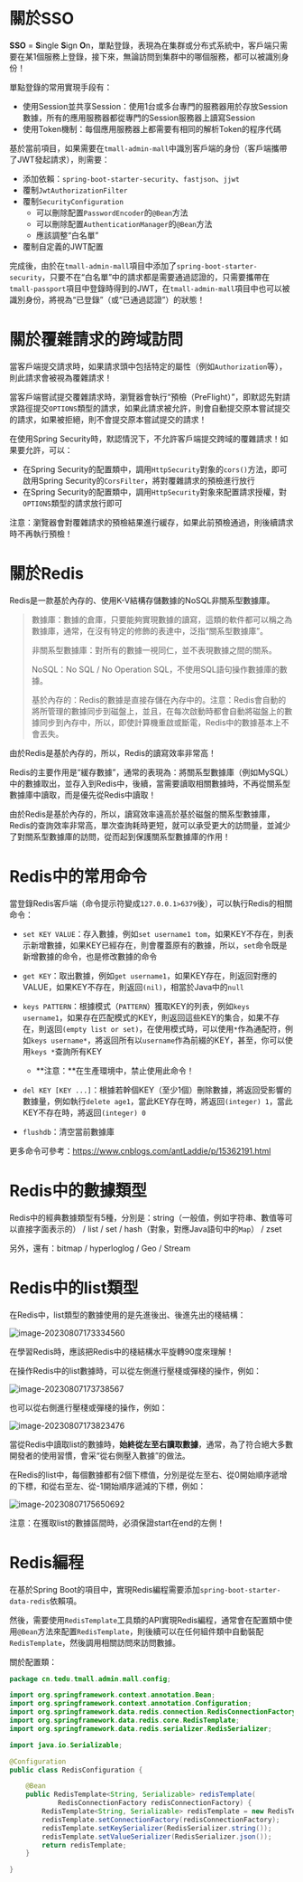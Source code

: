 # 關於SSO

**SSO** = **S**ingle **S**ign **O**n，單點登錄，表現為在集群或分布式系統中，客戶端只需要在某1個服務上登錄，接下來，無論訪問到集群中的哪個服務，都可以被識別身份！

單點登錄的常用實現手段有：

- 使用Session並共享Session：使用1台或多台專門的服務器用於存放Session數據，所有的應用服務器都從專門的Session服務器上讀寫Session
- 使用Token機制：每個應用服務器上都需要有相同的解析Token的程序代碼

基於當前項目，如果需要在`tmall-admin-mall`中識別客戶端的身份（客戶端攜帶了JWT發起請求），則需要：

- 添加依賴：`spring-boot-starter-security`、`fastjson`、`jjwt`
- 覆制`JwtAuthorizationFilter`
- 覆制`SecurityConfiguration`
  - 可以刪除配置`PasswordEncoder`的`@Bean`方法
  - 可以刪除配置`AuthenticationManager`的`@Bean`方法
  - 應該調整“白名單”
- 覆制自定義的JWT配置

完成後，由於在`tmall-admin-mall`項目中添加了`spring-boot-starter-security`，只要不在“白名單”中的請求都是需要通過認證的，只需要攜帶在`tmall-passport`項目中登錄時得到的JWT，在`tmall-admin-mall`項目中也可以被識別身份，將視為“已登錄”（或“已通過認證”）的狀態！

# 關於覆雜請求的跨域訪問

當客戶端提交請求時，如果請求頭中包括特定的屬性（例如`Authorization`等），則此請求會被視為覆雜請求！

當客戶端嘗試提交覆雜請求時，瀏覽器會執行“預檢（PreFlight）”，即默認先對請求路徑提交`OPTIONS`類型的請求，如果此請求被允許，則會自動提交原本嘗試提交的請求，如果被拒絕，則不會提交原本嘗試提交的請求！

在使用Spring Security時，默認情況下，不允許客戶端提交跨域的覆雜請求！如果要允許，可以：

- 在Spring Security的配置類中，調用`HttpSecurity`對象的`cors()`方法，即可啟用Spring Security的`CorsFilter`，將對覆雜請求的預檢進行放行
- 在Spring Security的配置類中，調用`HttpSecurity`對象來配置請求授權，對`OPTIONS`類型的請求放行即可

注意：瀏覽器會對覆雜請求的預檢結果進行緩存，如果此前預檢通過，則後續請求時不再執行預檢！

# 關於Redis

Redis是一款基於內存的、使用K-V結構存儲數據的NoSQL非關系型數據庫。

> 數據庫：數據的倉庫，只要能夠實現數據的讀寫，這類的軟件都可以稱之為數據庫，通常，在沒有特定的修飾的表達中，泛指“關系型數據庫”。
>
> 非關系型數據庫：對所有的數據一視同仁，並不表現數據之間的關系。
>
> NoSQL：No SQL / No Operation SQL，不使用SQL語句操作數據庫的數據。
>
> 基於內存的：Redis的數據是直接存儲在內存中的。注意：Redis會自動的將所管理的數據同步到磁盤上，並且，在每次啟動時都會自動將磁盤上的數據同步到內存中，所以，即使計算機重啟或斷電，Redis中的數據基本上不會丟失。

由於Redis是基於內存的，所以，Redis的讀寫效率非常高！

Redis的主要作用是“緩存數據”，通常的表現為：將關系型數據庫（例如MySQL）中的數據取出，並存入到Redis中，後續，當需要讀取相關數據時，不再從關系型數據庫中讀取，而是優先從Redis中讀取！

由於Redis是基於內存的，所以，讀寫效率遠高於基於磁盤的關系型數據庫，Redis的查詢效率非常高，單次查詢耗時更短，就可以承受更大的訪問量，並減少了對關系型數據庫的訪問，從而起到保護關系型數據庫的作用！



# Redis中的常用命令

當登錄Redis客戶端（命令提示符變成`127.0.0.1>6379`後），可以執行Redis的相關命令：

- `set KEY VALUE`：存入數據，例如`set username1 tom`，如果KEY不存在，則表示新增數據，如果KEY已經存在，則會覆蓋原有的數據，所以，`set`命令既是新增數據的命令，也是修改數據的命令
- `get KEY`：取出數據，例如`get username1`，如果KEY存在，則返回對應的VALUE，如果KEY不存在，則返回`(nil)`，相當於Java中的`null`

- `keys PATTERN`：根據模式（`PATTERN`）獲取KEY的列表，例如`keys username1`，如果存在匹配模式的KEY，則返回這些KEY的集合，如果不存在，則返回`(empty list or set)`，在使用模式時，可以使用`*`作為通配符，例如`keys username*`，將返回所有以`username`作為前綴的KEY，甚至，你可以使用`keys *`查詢所有KEY
  - **注意：**在生產環境中，禁止使用此命令！

- `del KEY [KEY ...]`：根據若幹個KEY（至少1個）刪除數據，將返回受影響的數據量，例如執行`delete age1`，當此KEY存在時，將返回`(integer) 1`，當此KEY不存在時，將返回`(integer) 0`
- `flushdb`：清空當前數據庫

更多命令可參考：https://www.cnblogs.com/antLaddie/p/15362191.html

# Redis中的數據類型

Redis中的經典數據類型有5種，分別是：string（一般值，例如字符串、數值等可以直接字面表示的） / list / set / hash（對象，對應Java語句中的`Map`） / zset

另外，還有：bitmap / hyperloglog / Geo / Stream

# Redis中的list類型

在Redis中，list類型的數據使用的是先進後出、後進先出的棧結構：

![image-20230807173334560](images/image-20230807173334560.png)

在學習Redis時，應該把Redis中的棧結構水平旋轉90度來理解！

在操作Redis中的list數據時，可以從左側進行壓棧或彈棧的操作，例如：

![image-20230807173738567](images/image-20230807173738567.png)

也可以從右側進行壓棧或彈棧的操作，例如：

![image-20230807173823476](images/image-20230807173823476.png)

當從Redis中讀取list的數據時，**始終從左至右讀取數據**，通常，為了符合絕大多數開發者的使用習慣，會采“從右側壓入數據”的做法。

在Redis的list中，每個數據都有2個下標值，分別是從左至右、從0開始順序遞增的下標，和從右至左、從-1開始順序遞減的下標，例如：

![image-20230807175650692](images/image-20230807175650692.png)

注意：在獲取list的數據區間時，必須保證start在end的左側！

# Redis編程

在基於Spring Boot的項目中，實現Redis編程需要添加`spring-boot-starter-data-redis`依賴項。

然後，需要使用`RedisTemplate`工具類的API實現Redis編程，通常會在配置類中使用`@Bean`方法來配置`RedisTemplate`，則後續可以在任何組件類中自動裝配`RedisTemplate`，然後調用相關訪問來訪問數據。

關於配置類：

```java
package cn.tedu.tmall.admin.mall.config;

import org.springframework.context.annotation.Bean;
import org.springframework.context.annotation.Configuration;
import org.springframework.data.redis.connection.RedisConnectionFactory;
import org.springframework.data.redis.core.RedisTemplate;
import org.springframework.data.redis.serializer.RedisSerializer;

import java.io.Serializable;

@Configuration
public class RedisConfiguration {

    @Bean
    public RedisTemplate<String, Serializable> redisTemplate(
            RedisConnectionFactory redisConnectionFactory) {
        RedisTemplate<String, Serializable> redisTemplate = new RedisTemplate<>();
        redisTemplate.setConnectionFactory(redisConnectionFactory);
        redisTemplate.setKeySerializer(RedisSerializer.string());
        redisTemplate.setValueSerializer(RedisSerializer.json());
        return redisTemplate;
    }

}
```
